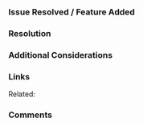 ### Issue Resolved / Feature Added
[//]: # (Describe the issue resolved or feature added by this pull request)


### Resolution
[//]: # (Does the code work as intended?)
[//]: # (What is the impact of this change and *why* they were made?)


### Additional Considerations
[//]: # (How should the change be tested?)
[//]: # (Are there any outstanding questions?)
[//]: # (What other impacts were observed by the change?)


### Links
Related:


### Comments
